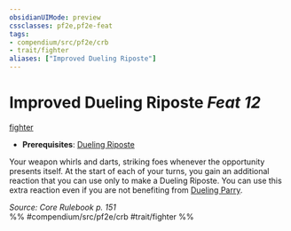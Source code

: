 ```yaml
---
obsidianUIMode: preview
cssclasses: pf2e,pf2e-feat
tags:
- compendium/src/pf2e/crb
- trait/fighter
aliases: ["Improved Dueling Riposte"]
---
```

# Improved Dueling Riposte  *Feat 12*  
[fighter](rules/traits/fighter.md "Fighter Class Trait")  

- **Prerequisites**: [Dueling Riposte](compendium/feats/dueling-riposte.md)

Your weapon whirls and darts, striking foes whenever the opportunity presents itself. At the start of each of your turns, you gain an additional reaction that you can use only to make a Dueling Riposte. You can use this extra reaction even if you are not benefiting from [Dueling Parry](compendium/feats/dueling-parry.md).

*Source: Core Rulebook p. 151*  
%% #compendium/src/pf2e/crb #trait/fighter %%